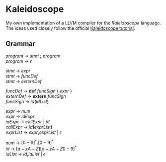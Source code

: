 # Kaleidoscope

My own implementation of a LLVM compiler for the *Kaleidoscope* language. The ideas used closely follow the official [Kaleidoscope tutorial](https://llvm.org/docs/tutorial/MyFirstLanguageFrontend/index.html).

## Grammar

$program$ $\rightarrow$ $stmt$ **;** $program$\
$program$ $\rightarrow$ $\epsilon$

$stmt$ $\rightarrow$ $expr$\
$stmt$ $\rightarrow$ $funcDef$\
$stmt$ $\rightarrow$ $externDef$

$funcDef$ $\rightarrow$ **def** $funcSign$ { $expr$ }\
$externDef$ $\rightarrow$ **extern** $funcSign$\
$funcSign$ $\rightarrow$ $id$**(**$idList$**)**

$expr$ $\rightarrow$ $num$\
$expr$ $\rightarrow$ $idExpr$\
$idExpr$ $\rightarrow$ $callExpr$ | $id$\
$callExpr$ $\rightarrow$ $id$**(**$exprList$**)**\
$exprList$ $\rightarrow$ $expr$**,**$exprList$ | $\epsilon$

$num$ $\rightarrow$ $[0-9]^*.[0-9]^*$\
$id$ $\rightarrow$ $[a-zA-Z][a-zA-Z0-9]^*$\
$idList$ $\rightarrow$ $id$**,**$idList$ | $\epsilon$